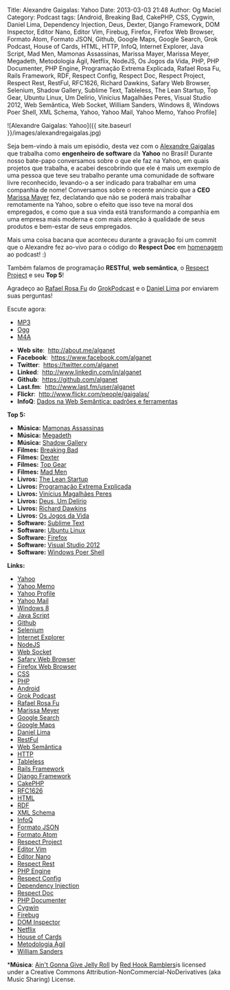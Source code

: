 Title: Alexandre Gaigalas: Yahoo
Date: 2013-03-03 21:48
Author: Og Maciel
Category: Podcast
tags: [Android, Breaking Bad, CakePHP, CSS, Cygwin, Daniel Lima, Dependency Injection, Deus, Dexter, Django Framework, DOM Inspector, Editor Nano, Editor Vim, Firebug, Firefox, Firefox Web Browser, Formato Atom, Formato JSON, Github, Google Maps, Google Search, Grok Podcast, House of Cards, HTML, HTTP, InfoQ, Internet Explorer, Java Script, Mad Men, Mamonas Assassinas, Marissa Mayer, Marissa Meyer, Megadeth, Metodologia Ágil, Netflix, NodeJS, Os Jogos da Vida, PHP, PHP Documenter, PHP Engine, Programação Extrema Explicada, Rafael Rosa Fu, Rails Framework, RDF, Respect Config, Respect Doc, Respect Project, Respect Rest, RestFul, RFC1626, Richard Dawkins, Safary Web Browser, Selenium, Shadow Gallery, Sublime Text, Tableless, The Lean Startup, Top Gear, Ubuntu Linux, Um Delírio, Vinícius Magalhães Peres, Visual Studio 2012, Web Semântica, Web Socket, William Sanders, Windows 8, Windows Poer Shell, XML Schema, Yahoo, Yahoo Mail, Yahoo Memo, Yahoo Profile]

![Alexandre Gaigalas: Yahoo]({{ site.baseurl }}/images/alexandregaigalas.jpg)

Seja bem-vindo à mais um episódio, desta vez com o [Alexandre
Gaigalas](http://about.me/alganet "http://about.me/alganet") que
trabalha como **engenheiro de software** da **Yahoo** no Brasil! Durante
nosso bate-papo conversamos sobre o que ele faz na Yahoo, em quais
projetos que trabalha, e acabei descobrindo que ele é mais um exemplo de
uma pessoa que teve seu trabalho perante uma comunidade de software
livre reconhecido, levando-o a ser indicado para trabalhar em uma
companhia de nome! Conversamos sobre o recente anúncio que a **CEO**
[Marissa
Mayer](https://en.wikipedia.org/wiki/Marissa_Mayer "https://en.wikipedia.org/wiki/Marissa_Mayer")
fez, declatando que não se poderá mais trabalhar remotamente na Yahoo,
sobre o efeito que isso teve na moral dos empregados, e como que a sua
vinda está transformando a companhia em uma empresa mais moderna e com
mais atenção à qualidade de seus produtos e bem-estar de seus
empregados.

Mais uma coisa bacana que aconteceu durante a gravação foi um commit que
o Alexandre fez ao-vivo para o código do **Respect Doc** em
[homenagem](https://github.com/Respect/Doc/commit/c1b6a473c62253725321eeb4a4125e3c25e709f1 "https://github.com/Respect/Doc/commit/c1b6a473c62253725321eeb4a4125e3c25e709f1")
ao podcast! :)

Também falamos de programação **RESTful**, **web semântica**, o [Respect
Project](http://respect.li/ "http://respect.li/") e seu **Top 5**!

Agradeço ao [Rafael Rosa
Fu](https://twitter.com/rafaelrosafu "https://twitter.com/rafaelrosafu")
do [GrokPodcast](http://grokpodcast.com/ "http://grokpodcast.com/") e o
[Daniel
Lima](https://twitter.com/yourwebmaker "https://twitter.com/yourwebmaker")
por enviarem suas perguntas!

Escute agora:

* [MP3](http://downloads.ogmaciel.com/castalio-podcast-52.mp3)
* [Ogg](http://downloads.ogmaciel.com/castalio-podcast-52.ogg)
* [M4A](http://downloads.ogmaciel.com/castalio-podcast-52.m4a)

-   **Web site**:  <http://about.me/alganet>
-   **Facebook**:  <https://www.facebook.com/alganet>
-   **Twitter**:  <https://twitter.com/alganet>
-   **Linked**:  <http://www.linkedin.com/in/alganet>
-   **Github**:  <https://github.com/alganet>
-   **Last.fm**:  <http://www.last.fm/user/alganet>
-   **Flickr**:  <http://www.flickr.com/people/gaigalas/>
-   **InfoQ**: [Dados na Web Semântica: padrões e
    ferramentas](http://www.infoq.com/br/presentations/web-semantica-dados;jsessionid=E408164E3C4277902ADA1D8782C45380 "http://www.infoq.com/br/presentations/web-semantica-dados;jsessionid=E408164E3C4277902ADA1D8782C45380")

**Top 5:**

-   **Música:** [Mamonas
    Assassinas](http://www.last.fm/search?q=Mamonas+Assassinas)
-   **Música:** [Megadeth](http://www.last.fm/search?q=Megadeth)
-   **Música:** [Shadow
    Gallery](http://www.last.fm/search?q=Shadow+Gallery)
-   **Filmes:** [Breaking
    Bad](http://www.imdb.com/find?s=all&q=Breaking+Bad)
-   **Filmes:** [Dexter](http://www.imdb.com/find?s=all&q=Dexter)
-   **Filmes:** [Top Gear](http://www.imdb.com/find?s=all&q=Top+Gear)
-   **Filmes:** [Mad Men](http://www.imdb.com/find?s=all&q=Mad+Men)
-   **Livros:** [The Lean
    Startup](http://www.amazon.com/s/ref=nb_sb_noss?url=search-alias%3Dstripbooks&field-keywords=The+Lean+Startup)
-   **Livros:** [Programação Extrema
    Explicada](http://www.amazon.com/s/ref=nb_sb_noss?url=search-alias%3Dstripbooks&field-keywords=Programação+Extrema+Explicada)
-   **Livros:** [Vinícius Magalhães
    Peres](http://www.amazon.com/s/ref=nb_sb_noss?url=search-alias%3Dstripbooks&field-keywords=Vinícius+Magalhães+Peres)
-   **Livros:** [Deus, Um
    Delírio](http://www.amazon.com/s/ref=nb_sb_noss?url=search-alias%3Dstripbooks&field-keywords=Deus,+Um+Delírio)
-   **Livros:** [Richard
    Dawkins](http://www.amazon.com/s/ref=nb_sb_noss?url=search-alias%3Dstripbooks&field-keywords=Richard+Dawkins)
-   **Livros:** [Os Jogos da
    Vida](http://www.amazon.com/s/ref=nb_sb_noss?url=search-alias%3Dstripbooks&field-keywords=Os+Jogos+da+Vida)
-   **Software:** [Sublime Text](https://duckduckgo.com/?q=Sublime+Text)
-   **Software:** [Ubuntu Linux](https://duckduckgo.com/?q=Ubuntu+Linux)
-   **Software:** [Firefox](https://duckduckgo.com/?q=Firefox)
-   **Software:** [Visual Studio
    2012](https://duckduckgo.com/?q=Visual+Studio+2012)
-   **Software:** [Windows Poer
    Shell](https://duckduckgo.com/?q=Windows+Poer+Shell)

**Links:**

-   [Yahoo](https://duckduckgo.com/?q=Yahoo)
-   [Yahoo Memo](https://duckduckgo.com/?q=Yahoo+Memo)
-   [Yahoo Profile](https://duckduckgo.com/?q=Yahoo+Profile)
-   [Yahoo Mail](https://duckduckgo.com/?q=Yahoo+Mail)
-   [Windows 8](https://duckduckgo.com/?q=Windows+8)
-   [Java Script](https://duckduckgo.com/?q=Java+Script)
-   [Github](https://duckduckgo.com/?q=Github)
-   [Selenium](https://duckduckgo.com/?q=Selenium)
-   [Internet Explorer](https://duckduckgo.com/?q=Internet+Explorer)
-   [NodeJS](https://duckduckgo.com/?q=NodeJS)
-   [Web Socket](https://duckduckgo.com/?q=Web+Socket)
-   [Safary Web Browser](https://duckduckgo.com/?q=Safary+Web+Browser)
-   [Firefox Web Browser](https://duckduckgo.com/?q=Firefox+Web+Browser)
-   [CSS](https://duckduckgo.com/?q=CSS)
-   [PHP](https://duckduckgo.com/?q=PHP)
-   [Android](https://duckduckgo.com/?q=Android)
-   [Grok Podcast](https://duckduckgo.com/?q=Grok+Podcast)
-   [Rafael Rosa Fu](https://duckduckgo.com/?q=Rafael+Rosa+Fu)
-   [Marissa Meyer](https://duckduckgo.com/?q=Marissa+Meyer)
-   [Google Search](https://duckduckgo.com/?q=Google+Search)
-   [Google Maps](https://duckduckgo.com/?q=Google+Maps)
-   [Daniel Lima](https://duckduckgo.com/?q=Daniel+Lima)
-   [RestFul](https://duckduckgo.com/?q=RestFul)
-   [Web Semântica](https://duckduckgo.com/?q=Web+Semântica)
-   [HTTP](https://duckduckgo.com/?q=HTTP)
-   [Tableless](https://duckduckgo.com/?q=Tableless)
-   [Rails Framework](https://duckduckgo.com/?q=Rails+Framework)
-   [Django Framework](https://duckduckgo.com/?q=Django+Framework)
-   [CakePHP](https://duckduckgo.com/?q=CakePHP)
-   [RFC1626](https://duckduckgo.com/?q=RFC1626)
-   [HTML](https://duckduckgo.com/?q=HTML)
-   [RDF](https://duckduckgo.com/?q=RDF)
-   [XML Schema](https://duckduckgo.com/?q=XML+Schema)
-   [InfoQ](https://duckduckgo.com/?q=InfoQ)
-   [Formato JSON](https://duckduckgo.com/?q=Formato+JSON)
-   [Formato Atom](https://duckduckgo.com/?q=Formato+Atom)
-   [Respect Project](https://duckduckgo.com/?q=Respect+Project)
-   [Editor Vim](https://duckduckgo.com/?q=Editor+Vim)
-   [Editor Nano](https://duckduckgo.com/?q=Editor+Nano)
-   [Respect Rest](https://duckduckgo.com/?q=Respect+Rest)
-   [PHP Engine](https://duckduckgo.com/?q=PHP+Engine)
-   [Respect Config](https://duckduckgo.com/?q=Respect+Config)
-   [Dependency
    Injection](https://duckduckgo.com/?q=Dependency+Injection)
-   [Respect Doc](https://duckduckgo.com/?q=Respect+Doc)
-   [PHP Documenter](https://duckduckgo.com/?q=PHP+Documenter)
-   [Cygwin](https://duckduckgo.com/?q=Cygwin)
-   [Firebug](https://duckduckgo.com/?q=Firebug)
-   [DOM Inspector](https://duckduckgo.com/?q=DOM+Inspector)
-   [Netflix](https://duckduckgo.com/?q=Netflix)
-   [House of Cards](https://duckduckgo.com/?q=House+of+Cards)
-   [Metodologia Ágil](https://duckduckgo.com/?q=Metodologia+Ágil)
-   [William Sanders](https://duckduckgo.com/?q=William+Sanders)

***Música**: [Ain't Gonna Give Jelly
Roll](http://freemusicarchive.org/music/Red_Hook_Ramblers/Live__WFMU_on_Antique_Phonograph_Music_Program_with_MAC_Feb_8_2011/Red_Hook_Ramblers_-_12_-_Aint_Gonna_Give_Jelly_Roll)
by [Red Hook Ramblers](http://www.redhookramblers.com/)is licensed under a Creative Commons
Attribution-NonCommercial-NoDerivatives (aka Music Sharing) License.

